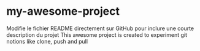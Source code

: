 # my-awesome-project
Modifie le fichier README directement sur GitHub pour inclure une courte description du projet
This awesome project is created to experiment git notions like clone, push and pull
